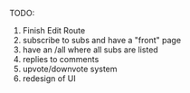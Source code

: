 TODO:

1. Finish Edit Route
2. subscribe to subs and have a "front" page
3. have an /all where all subs are listed
4. replies to comments
5. upvote/downvote system
6. redesign of UI
